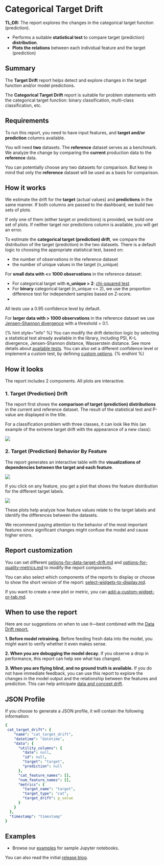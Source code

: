 # Categorical Target Drift

**TL;DR:** The report explores the changes in the categorical target function (prediction).

* Performs a suitable **statistical test** to compare target (prediction) **distribution**.
* **Plots the relations** between each individual feature and the target (prediction)

## Summary

The **Target Drift** report helps detect and explore changes in the target function and/or model predictions.

The **Categorical Target Drift** report is suitable for problem statements with the categorical target function: binary classification, multi-class classification, etc.

## Requirements

To run this report, you need to have input features, and **target and/or prediction** columns available.

You will need **two** datasets. The **reference** dataset serves as a benchmark. We analyze the change by comparing the **current** production data to the **reference** data.

You can potentially choose any two datasets for comparison. But keep in mind that only the **reference** dataset will be used as a basis for comparison.

## How it works

We estimate the drift for the **target** (actual values) and **predictions** in the same manner. If both columns are passed to the dashboard, we build two sets of plots.

If only one of them (either target or predictions) is provided, we build one set of plots. If neither target nor predictions column is available, you will get an error.

To estimate the **categorical target (prediction) drift**, we compare the distribution of the target (prediction) in the two datasets. There is a default logic to choosing the appropriate statistical test, based on:
* the number of observations in the reference dataset 
* the number of unique values in the target (n_unique)

For **small data with <= 1000 observations** in the reference dataset:
* For categorical target with **n_unique > 2**: [chi-squared test](https://en.wikipedia.org/wiki/Chi-squared\_test).
* For **binary** categorical target (n_unique <= 2), we use the proportion difference test for independent samples based on Z-score.
* 
All tests use a 0.95 confidence level by default.

For **larger data with > 1000 observations** in the reference dataset we use [Jensen–Shannon divergence](https://en.wikipedia.org/wiki/Jensen–Shannon_divergence) with a threshold = 0.1.


{% hint style="info" %}
You can modify the drift detection logic by selecting a statistical test already available in the library, including PSI, K–L divergence, Jensen-Shannon distance, Wasserstein distance. See more details about [available tests](../customization/options-for-statistical-tests.md). You can also set a different confidence level or implement a custom test, by defining [custom options](../customization/options-for-data-target-drift.md). 
{% endhint %}

## How it looks

The report includes 2 components. All plots are interactive.

### 1. Target (Prediction) Drift&#x20;

The report first shows the **comparison of target (prediction) distributions** in the current and reference dataset. The result of the statistical test and P-value are displayed in the title.

For a classification problem with three classes, it can look like this (an example of the extreme target drift with the appearance of a new class):

![](../.gitbook/assets/cat_target_drift.png)

### 2. Target (Prediction) Behavior By Feature

The report generates an interactive table with the **visualizations of dependencies between the target and each feature**.&#x20;

![](../.gitbook/assets/cat_target_drift_behavior_by_feature.png)

If you click on any feature, you get a plot that shows the feature distribution for the different target labels.&#x20;

![](../.gitbook/assets/cat_target_drift_behavior_by_feature_example.png)

These plots help analyze how feature values relate to the target labels and identify the differences between the datasets.&#x20;

We recommend paying attention to the behavior of the most important features since significant changes might confuse the model and cause higher errors.

## Report customization

You can set different [options-for-data-target-drift.md](../customization/options-for-data-target-drift.md "mention") and [options-for-quality-metrics.md](../customization/options-for-quality-metrics.md "mention") to modify the report components.

You can also select which components of the reports to display or choose to show the short version of the report: [select-widgets-to-display.md](../customization/select-widgets-to-display.md "mention").

If you want to create a new plot or metric, you can [add-a-custom-widget-or-tab.md](../customization/add-a-custom-widget-or-tab.md "mention").

## When to use the report

Here are our suggestions on when to use it—best combined with the [Data Drift report.](data-drift.md)

**1. Before model retraining.** Before feeding fresh data into the model, you might want to verify whether it even makes sense.

**2. When you are debugging the model decay.** If you observe a drop in performance, this report can help see what has changed.

**3. When you are flying blind, and no ground truth is available.** If you do not have immediate feedback, you can use this report to explore the changes in the model output and the relationship between the features and prediction. This can help anticipate [data and concept drift](https://evidentlyai.com/blog/machine-learning-monitoring-data-and-concept-drift).

## JSON Profile

If you choose to generate a JSON profile, it will contain the following information:

```yaml
{
 cat_target_drift": {
    "name": "cat_target_drift",
    "datetime": "datetime",
    "data": {
      "utility_columns": {
        "date": null,
        "id": null,
        "target": "target",
        "prediction": null
      },
      "cat_feature_names": [],
      "num_feature_names": [],
      "metrics": {
        "target_name": "target",
        "target_type": "cat",
        "target_drift": p_value
      }
    }
  },
  "timestamp": "timestamp"
}
```

## Examples

* Browse our [examples](../get-started/examples.md) for sample Jupyter notebooks.

You can also read the initial [release blog](https://evidentlyai.com/blog/evidently-014-target-and-prediction-drift).
